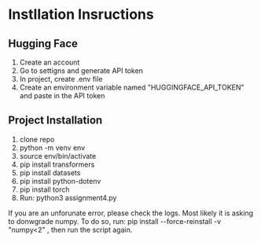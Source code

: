 # Instllation Insructions
## Hugging Face
1) Create an account
2) Go to settigns and generate API token
3) In project, create .env file
4) Create an environment variable named  "HUGGINGFACE_API_TOKEN" and paste in the API token 

## Project Installation
1) clone repo
2) python -m venv env
4) source env/bin/activate
5) pip install transformers
6) pip install datasets
7) pip install python-dotenv
8) pip install torch
9) Run: python3 assignment4.py

If you are an unforunate error, please check the logs. Most likely it is asking to donwgrade numpy.
To do so, run: pip install --force-reinstall -v "numpy<2" , then run the script again.
